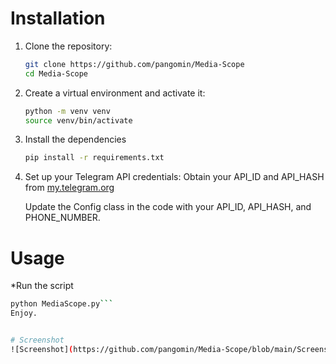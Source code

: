 # Installation

1. Clone the repository:
   ```bash
   git clone https://github.com/pangomin/Media-Scope
   cd Media-Scope
2. Create a virtual environment and activate it:
   ```bash
   python -m venv venv
   source venv/bin/activate
3. Install the dependencies
   ```bash
   pip install -r requirements.txt
4. Set up your Telegram API credentials:
    Obtain your API_ID and API_HASH from [my.telegram.org](my.telegram.org)

   Update the Config class in the code with your API_ID, API_HASH, and PHONE_NUMBER.

# Usage  
   *Run the script  
   ```bash
   python MediaScope.py```
Enjoy.


# Screenshot
![Screenshot](https://github.com/pangomin/Media-Scope/blob/main/Screenshot.jpg)
